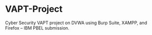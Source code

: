 # VAPT-Project
Cyber Security VAPT project on DVWA using Burp Suite, XAMPP, and Firefox – IBM PBEL submission.
